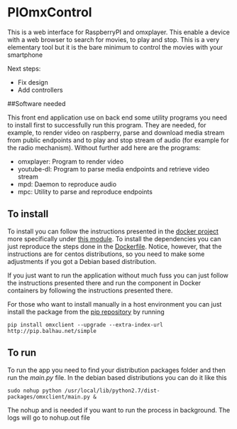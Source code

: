 # PIOmxControl

This is a web interface for RaspberryPI and omxplayer. This enable a device with a web browser
to search for movies, to play and stop. This is a very elementary tool but it is the bare minimum to
control the movies with your smartphone

Next steps:

* Fix design
* Add controllers

##Software needed

This front end application use on back end some utility programs you need to install first to successfully run this program. They are needed, for example, to render video on raspberry, parse and download media stream from public endpoints and to play and stop stream of audio (for example for the radio mechanism).
Without further add here are the programs:

* omxplayer: Program to render video
* youtube-dl: Program to parse media endpoints and retrieve video stream
* mpd: Daemon to reproduce audio
* mpc: Utility to parse and reproduce endpoints

## To install

To install you can follow the instructions presented in the [docker project](http://git.balhau.net/docker.git/) more specifically under [this module](http://git.balhau.net/docker.git/tree/master/omxclient/). To install the dependencies you can just reproduce the steps done in the [Dockerfile](http://git.balhau.net/docker.git/blob/master/omxclient/Dockerfile). Notice, however, that the instructions are for centos distributions, so you need to make some adjustments if you got a Debian based distribution.

If you just want to run the application without much fuss you can just follow the instructions presented there and run the component in Docker containers by following the instructions presented there.

For those who want to install manually in a host environment you can just install the package from the [pip repository]() by running

    pip install omxclient --upgrade --extra-index-url  http://pip.balhau.net/simple

## To run

To run the app you need to find your distribution packages folder and then run the *main.py* file. In the debian based distributions you can do it like this

    sudo nohup python /usr/local/lib/python2.7/dist-packages/omxclient/main.py &

The nohup and is needed if you want to run the process in background. The logs will go to nohup.out file
